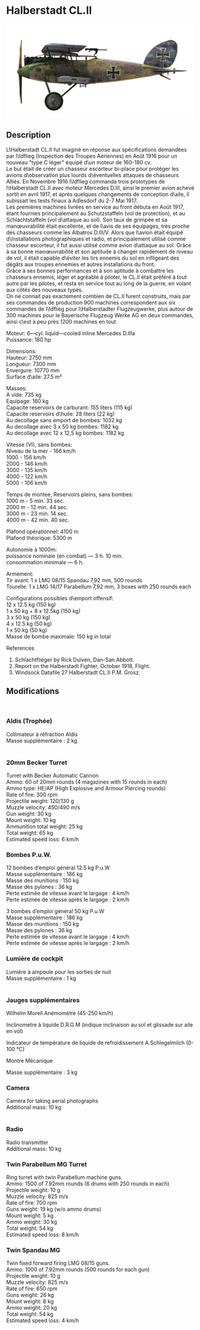 # Halberstadt CL.II  
  
![halberstadtcl2](../images/halberstadtcl2.png)  
  
## Description  
  
L\Halberstadt CL.II fut imaginé en réponse aux spécifications demandées par l\Idflieg (Inspection des Troupes Aériennes) en Août 1916 pour un nouveau "type C léger" équipé d\un moteur de 160-180 cv.  
Le but était de créer un chasseur escorteur bi-place pour protéger les avions d\observation plus lourds d\éventuelles attaques de chasseurs Alliés. En Novembre 1916 l\Idflieg commanda trois prototypes de l\Halberstadt CL.II avec moteur Mercedes D.III, ainsi le premier avion achevé sortit en avril 1917, et après quelques changements de conception d\aile, il subissait les tests finaux à Adlesdorf du 2-7 Mai 1917.  
Les premières machines livrées en service au front débuta en Août 1917, étant fournies principalement au Schutzstaffeln (vol de protection), et au Schlachtstaffeln (vol d\attaque au sol). Son taux de grimpée et sa manœuvrabilité était excellente, et de l\avis de ses équipages, très proche des chasseurs comme les Albatros D.III/V. Alors que l\avion était équipé d\installations photographiques et radio, et principalement utilisé comme chasseur escorteur, il fut aussi utilisé comme avion d\attaque au sol. Grâce à sa bonne manœuvrabilité et son aptitude à changer rapidement de niveau de vol, il était capable d\éviter les tirs ennemis du sol en infligeant des dégâts aux troupes ennemies et autres installations du front.   
Grâce à ses bonnes performances et à son aptitude à combattre les chasseurs ennemis, léger et agréable à piloter, le CL.II était préféré à tout autre par les pilotes, et resta en service tout au long de la guerre, en volant aux côtés des nouveaux types.  
On ne connait pas exactement combien de CL.II furent construits, mais par ses commandes de production 900 machines correspondent aux six commandes de l\Idflieg pour l\Halberstadter Flugzeugwerke, plus autour de 300 machines pour le Bayerische Flugzeug Werke AG en deux commandes, ainsi c\est à peu près 1200 machines en tout.  
  
  
Moteur: 6—cyl. liquid—cooled inline Mercedes D.IIIa  
Puissance: 180 hp  
  
Dimensions:  
Hauteur: 2750 mm  
Longueur: 7300 mm  
Envergure: 10770 mm  
Surface d\aile: 27.5 m²  
  
Masses:  
A vide: 735 kg  
Equipage: 160 kg  
Capacite reservoirs de carburant: 155 liters (115 kg)  
Capacite reservoirs d\huile: 28 liters (22 kg)  
Au decollage sans emport de bombes: 1032 kg  
Au decollage avec 3 x 50 kg bombes: 1182 kg  
Au decollage avec 12 x 12,5 kg bombes: 1182 kg  
  
Vitesse (VI), sans bombes:  
Niveau de la mer - 166 km/h  
1000 - 156 km/h  
2000 - 146 km/h  
3000 - 135 km/h  
4000 - 122 km/h  
5000 - 106 km/h  
  
Temps de montee, Reservoirs pleins, sans bombes:  
1000 m -  5 min. 33 sec.  
2000 m - 12 min. 44 sec.  
3000 m - 23 min. 14 sec.  
4000 m - 42 min. 40 sec.  
  
Plafond opérationnel: 4100 m  
Plafond théorique: 5300 m  
  
Autonomie à 1000m:  
puissance nominale (en combat) — 3 h. 10 min.  
consommation minimale — 6 h.  
  
Armement:  
Tir avant: 1 x LMG 08/15 Spandau 7,92 mm, 500 rounds  
Tourelle: 1 x LMG 14/17 Parabellum 7,92 mm, 3 boxes with 250 rounds each  
  
Configurations possibles d\emport offensif:  
12 x 12.5 kg (150 kg)  
1 x 50 kg + 8 x 12.5kg (150 kg)  
3 x 50 kg (150 kg)  
4 x 12.5 kg (50 kg)  
1 x 50 kg (50 kg)  
Masse de bombe maximale: 150 kg in total  
  
References  
1) Schlachtflieger by Rick Duiven, Dan-San Abbott.  
2) Report on the Halberstadt Fighter, October 1918, Flight.  
3) Windsock Datafile 27 Halberstadt CL.II P.M. Grosz.  
  
## Modifications  
  ﻿
  
### Aldis (Trophée)  
  
Collimateur à réfraction Aldis  
Masse supplémentaire : 2 kg  
  ﻿
  
### 20mm Becker Turret  
  
Turret with Becker Automatic Cannon  
Ammo: 60 of 20mm rounds (4 magazines with 15 rounds in each)  
Ammo type: HE/AP (High Explosive and Armour Piercing rounds)  
Rate of fire: 300 rpm  
Projectile weight: 120/130 g  
Muzzle velocity: 450/490 m/s  
Gun weight: 30 kg  
Mount weight: 10 kg  
Ammunition total weight: 25 kg  
Total weight: 65 kg  
Estimated speed loss: 6 km/h  ﻿
  
### Bombes P.u.W.  
  
12 bombes d’emploi général 12.5 kg P.u.W  
Masse supplémentaire : 186 kg  
Masse des munitions : 150 kg  
Masse des pylones : 36 kg  
Perte estimée de vitesse avant le largage : 4 km/h  
Perte estimée de vitesse après le largage : 2 km/h  
  
3 bombes d’emploi général 50 kg P.u.W  
Masse supplémentaire : 186 kg  
Masse des munitions : 150 kg  
Masse des pylones : 36 kg  
Perte estimée de vitesse avant le largage : 4 km/h  
Perte estimée de vitesse après le largage : 2 km/h  ﻿
  
### Lumière de cockpit  
  
Lumière à ampoule pour les sorties de nuit  
Masse supplémentaire : 1 kg  
  ﻿
  
### Jauges supplémentaires  
  
Wilhelm Morell Anémomètre (45-250 km/h)  
  
Inclinometre à liquide D.R.G.M (indique inclinaison au sol et glissade sur aile en vol)  
  
Indicateur de température de liquide de refroidissement A.Schlegelmilch (0-100 °C)  
  
Montre Mécanique  
  
Masse supplémentaire : 3 kg  ﻿
  
### Camera  
  
Camera for taking aerial photographs  
Additional mass: 10 kg  
  ﻿
  
### Radio  
  
Radio transmitter  
Additional mass: 10 kg  ﻿
  
### Twin Parabellum MG Turret  
  
Ring turret with twin Parabellum machine guns.  
Ammo: 1500 of 7.92mm rounds (6 drums with 250 rounds in each)  
Projectile weight: 10 g  
Muzzle velocity: 825 m/s  
Rate of fire: 700 rpm  
Guns weight: 19 kg (w/o ammo drums)  
Mount weight: 5 kg  
Ammo weight: 30 kg  
Total weight: 54 kg  
Estimated speed loss: 8 km/h  ﻿
  
### Twin Spandau MG  
  
Twin fixed forward firing LMG 08/15 guns.  
Ammo: 1000 of 7.92mm rounds (500 rounds for each gun)  
Projectile weight: 10 g  
Muzzle velocity: 825 m/s  
Rate of fire: 650 rpm  
Guns weight: 26 kg  
Mount weight: 8 kg  
Ammo weight: 20 kg  
Total weight: 54 kg  
Estimated speed loss: 4 km/h  